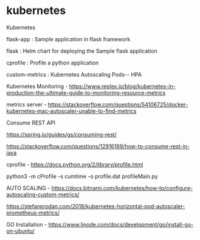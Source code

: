 # kubernetes
Kubernetes

flask-app : Sample application in flask framework

flask     : Helm chart for deploying the Sample flask application

cprofile  : Profile a python application

custom-metrics : Kubernetes Autoscaling Pods-- HPA

Kubernetes Monitoring - https://www.replex.io/blog/kubernetes-in-production-the-ultimate-guide-to-monitoring-resource-metrics

metrics server - https://stackoverflow.com/questions/54106725/docker-kubernetes-mac-autoscaler-unable-to-find-metrics 

Consume REST API

https://spring.io/guides/gs/consuming-rest/

https://stackoverflow.com/questions/12916169/how-to-consume-rest-in-java

cprofile - https://docs.python.org/2/library/profile.html

python3 -m cProfile -s cumtime -o profile.dat  profileMain.py

AUTO SCALING - https://docs.bitnami.com/kubernetes/how-to/configure-autoscaling-custom-metrics/

https://stefanprodan.com/2018/kubernetes-horizontal-pod-autoscaler-prometheus-metrics/

GO Installation - https://www.linode.com/docs/development/go/install-go-on-ubuntu/
